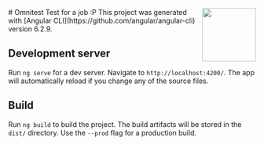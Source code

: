 <img src="https://media.graphcms.com/sPowXQXR2CANBreclJw3" height="109" align="right">
# Omnitest
Test for a job :P
This project was generated with [Angular CLI](https://github.com/angular/angular-cli) version 6.2.9.

## Development server

Run `ng serve` for a dev server. Navigate to `http://localhost:4200/`. The app will automatically reload if you change any of the source files.


## Build

Run `ng build` to build the project. The build artifacts will be stored in the `dist/` directory. Use the `--prod` flag for a production build.


